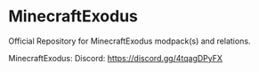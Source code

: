 # MinecraftExodus
Official Repository for MinecraftExodus modpack(s) and relations.

MinecraftExodus: 
Discord: https://discord.gg/4tqagDPyFX
